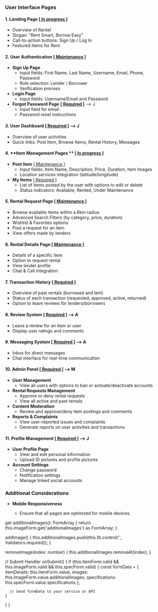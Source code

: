 ### User Interface Pages

#### 1. **Landing Page** <ins>[ In progress ]</ins>

- Overview of Rentel
- Slogan: "Rent Smart, Borrow Easy"
- Call-to-action buttons: Sign Up / Log In
- Featured Items for Rent

#### 2. **User Authentication** <ins>[ Maintenance ]</ins>

- **Sign Up Page**
  - Input fields: First Name, Last Name, Username, Email, Phone, Password
  - Role selection: Lender / Borrower
  - Verification process
- **Login Page**
  - Input fields: Username/Email and Password
- **Forgot Password Page** <ins>**[ Required ]**</ins> --> J
  - Input field for email
  - Password reset instructions

#### 3. **User Dashboard** <ins>[ Required ]</ins> --> J

- Overview of user activities
- Quick links: Post Item, Browse Items, Rental History, Messages

#### 4. **Item Management Pages ** <ins>[ In progress ]</ins>

- **Post Item** <ins>[ Maintenance ]</ins>
  - Input fields: Item Name, Description, Price, Duration, Item Images
  - Location services integration (latitude/longitude)
- **My Items** <ins>[ Required ]</ins>
  - List of items posted by the user with options to edit or delete
  - Status indicators: Available, Rented, Under Maintenance

#### 5. **Rental Request Page** <ins>[ Maintenance ]</ins>

- Browse available items within a 6km radius
- Advanced Search Filters (by category, price, duration)
- Wishlist & Favorites options
- Post a request for an item
- View offers made by lenders

#### 6. **Rental Details Page** <ins>[ Maintenance ]</ins>

- Details of a specific item
- Option to request rental
- View lender profile
- Chat & Call Integration

#### 7. **Transaction History** <ins>[ Required ]</ins>

- Overview of past rentals (borrowed and lent)
- Status of each transaction (requested, approved, active, returned)
- Option to leave reviews for lenders/borrowers

#### 8. **Review System** <ins>[ Required ]</ins> --> A

- Leave a review for an item or user
- Display user ratings and comments

#### 9. **Messaging System** <ins>[ Required ]</ins> --> A

- Inbox for direct messages
- Chat interface for real-time communication

#### 10. **Admin Panel** <ins>[ Required ]</ins> --> M

- **User Management**
  - View all users with options to ban or activate/deactivate accounts
- **Rental Requests Management**
  - Approve or deny rental requests
  - View all active and past rentals
- **Content Moderation**
  - Review and approve/deny item postings and comments
- **Reports & Complaints**
  - View user-reported issues and complaints
  - Generate reports on user activities and transactions

#### 11. **Profile Management** <ins>[ Required ]</ins> --> J

- **User Profile Page**
  - View and edit personal information
  - Upload ID pictures and profile pictures
- **Account Settings**
  - Change password
  - Notification settings
  - Manage linked social accounts

### Additional Considerations

- **Mobile Responsiveness**

  - Ensure that all pages are optimized for mobile devices.

get additionalImages(): FormArray {
return this.imageForm.get('additionalImages') as FormArray;
}

addImage() {
this.additionalImages.push(this.fb.control('', Validators.required));
}

removeImage(index: number) {
this.additionalImages.removeAt(index);
}

// Submit Handler
onSubmit() {
if (this.itemForm.valid && this.imageForm.valid && this.specForm.valid) {
const formData = {
itemDetails: this.itemForm.value,
images: this.imageForm.value.additionalImages,
specifications: this.specForm.value.specifications
};

      // Send formData to your service or API
    }

}
}
